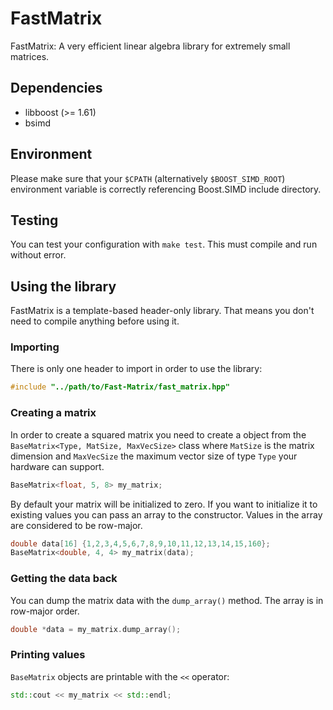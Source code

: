 # FastMatrix
FastMatrix: A very efficient linear algebra library for extremely small matrices.

## Dependencies
 * libboost (>= 1.61)
 * bsimd

## Environment
Please make sure that your `$CPATH` (alternatively `$BOOST_SIMD_ROOT`) environment variable is correctly referencing Boost.SIMD include directory.

## Testing
You can test your configuration with `make test`. This must compile and run without error.

## Using the library
FastMatrix is a template-based header-only library. That means you don't need to compile anything before using it.

### Importing
There is only one header to import in order to use the library:
```c++
#include "../path/to/Fast-Matrix/fast_matrix.hpp"
```

### Creating a matrix
In order to create a squared matrix you need to create a object from the `BaseMatrix<Type, MatSize, MaxVecSize>` class
where `MatSize` is the matrix dimension and `MaxVecSize` the maximum vector size of type `Type` your hardware can support.

```c++
BaseMatrix<float, 5, 8> my_matrix;
```

By default your matrix will be initialized to zero.
If you want to initialize it to existing values you can pass an array to the constructor.
Values in the array are considered to be row-major.
```c++
double data[16] {1,2,3,4,5,6,7,8,9,10,11,12,13,14,15,160};
BaseMatrix<double, 4, 4> my_matrix(data);
```

### Getting the data back
You can dump the matrix data with the `dump_array()` method. The array is in row-major order.
```c++
double *data = my_matrix.dump_array();
```

### Printing values
`BaseMatrix` objects are printable with the `<<` operator:

```c++
std::cout << my_matrix << std::endl;
```
